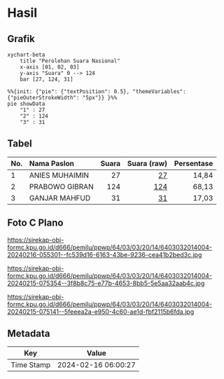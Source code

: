 # Hasil

## Grafik

```mermaid
xychart-beta
    title "Perolehan Suara Nasional"
    x-axis [01, 02, 03]
    y-axis "Suara" 0 --> 124
    bar [27, 124, 31]
```

```mermaid
%%{init: {"pie": {"textPosition": 0.5}, "themeVariables": {"pieOuterStrokeWidth": "5px"}} }%%
pie showData
    "1" : 27
    "2" : 124
    "3" : 31
```

## Tabel

| No. | Nama Paslon    | Suara | Suara (raw) | Persentase |
|:--- |:-------------- | -----:| -----------:| ----------:|
| 1   | ANIES MUHAIMIN | 27    | [27][p-1]   | 14,84      |
| 2   | PRABOWO GIBRAN | 124   | [124][p-2]  | 68,13      |
| 3   | GANJAR MAHFUD  | 31    | [31][p-3]   | 17,03      |


[p-1]: https://github.com/gigit-pemilu/pemilu-2024/blob/main/pilpres/hitung-suara/sub/64-kalimantan-timur/sub/03-berau/sub/03-sambaliung/sub/2014-tanjung-perangat/sub/004-tps/sub/paslon-1.txt
[p-2]: https://github.com/gigit-pemilu/pemilu-2024/blob/main/pilpres/hitung-suara/sub/64-kalimantan-timur/sub/03-berau/sub/03-sambaliung/sub/2014-tanjung-perangat/sub/004-tps/sub/paslon-2.txt
[p-3]: https://github.com/gigit-pemilu/pemilu-2024/blob/main/pilpres/hitung-suara/sub/64-kalimantan-timur/sub/03-berau/sub/03-sambaliung/sub/2014-tanjung-perangat/sub/004-tps/sub/paslon-3.txt

## Foto C Plano

https://sirekap-obj-formc.kpu.go.id/d666/pemilu/ppwp/64/03/03/20/14/6403032014004-20240216-055301--fc539d16-6163-43be-9236-cea41b2bed3c.jpg

https://sirekap-obj-formc.kpu.go.id/d666/pemilu/ppwp/64/03/03/20/14/6403032014004-20240215-075354--3f8b8c75-e77b-4653-8bb5-5e5aa32aab4c.jpg

https://sirekap-obj-formc.kpu.go.id/d666/pemilu/ppwp/64/03/03/20/14/6403032014004-20240215-075141--5feeea2a-e950-4c60-ae1d-fbf2115b6fda.jpg


## Metadata

| Key        | Value               |
| ---------- | ------------------- |
| Time Stamp | 2024-02-16 06:00:27 |




